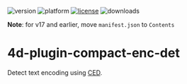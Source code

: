 ![version](https://img.shields.io/badge/version-18%2B-EB8E5F)
![platform](https://img.shields.io/static/v1?label=platform&message=mac-intel%20|%20mac-arm%20|%20win-64&color=blue)
[![license](https://img.shields.io/github/license/miyako/4d-plugin-compact-enc-det)](LICENSE)
![downloads](https://img.shields.io/github/downloads/miyako/4d-plugin-compact-enc-det/total)

**Note**: for v17 and earlier, move `manifest.json` to `Contents`

# 4d-plugin-compact-enc-det
Detect text encoding using [CED](https://github.com/google/compact_enc_det).
